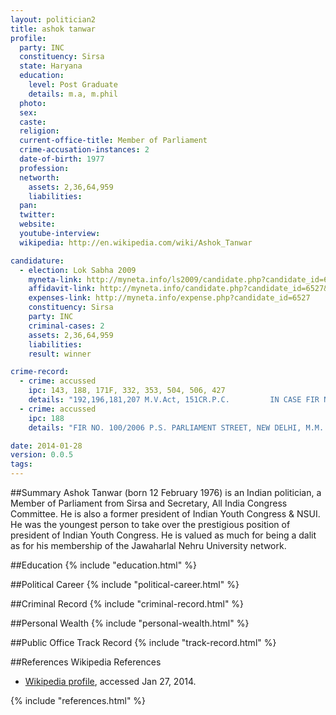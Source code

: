 ```yaml
---
layout: politician2
title: ashok tanwar
profile: 
  party: INC
  constituency: Sirsa
  state: Haryana
  education: 
    level: Post Graduate
    details: m.a, m.phil
  photo: 
  sex: 
  caste: 
  religion: 
  current-office-title: Member of Parliament
  crime-accusation-instances: 2
  date-of-birth: 1977
  profession: 
  networth: 
    assets: 2,36,64,959
    liabilities: 
  pan: 
  twitter: 
  website: 
  youtube-interview: 
  wikipedia: http://en.wikipedia.com/wiki/Ashok_Tanwar

candidature: 
  - election: Lok Sabha 2009
    myneta-link: http://myneta.info/ls2009/candidate.php?candidate_id=6527
    affidavit-link: http://myneta.info/candidate.php?candidate_id=6527&scan=original
    expenses-link: http://myneta.info/expense.php?candidate_id=6527
    constituency: Sirsa 
    party: INC
    criminal-cases: 2
    assets: 2,36,64,959
    liabilities: 
    result: winner 

crime-record: 
  - crime: accussed
    ipc: 143, 188, 171F, 332, 353, 504, 506, 427
    details: "192,196,181,207 M.V.Act, 151CR.P.C.         IN CASE FIR NO. 880/2007 P.S. KOTWALI (SADAR), DIST DEVERIA, UP, C.J.M. DEVERIA U.P" 
  - crime: accussed
    ipc: 188
    details: "FIR NO. 100/2006 P.S. PARLIAMENT STREET, NEW DELHI, M.M. PATIALA HOUSE COURTS, NEW DELHI" 

date: 2014-01-28
version: 0.0.5
tags: 
---
```

##Summary
Ashok Tanwar (born 12 February 1976) is an Indian politician, a Member of Parliament from Sirsa and Secretary, All India Congress Committee. He is also a former president of Indian Youth Congress & NSUI. He was the youngest person to take over the prestigious position of president of Indian Youth Congress. He is valued as much for being a dalit as for his membership of the Jawaharlal Nehru University network.




##Education
{% include "education.html" %}


##Political Career
{% include "political-career.html" %}


##Criminal Record
{% include "criminal-record.html" %}


##Personal Wealth
{% include "personal-wealth.html" %}


##Public Office Track Record
{% include "track-record.html" %}


##References
Wikipedia References
- [Wikipedia profile]({{page.profile.wikipedia}}), accessed Jan 27, 2014.



{% include "references.html" %}